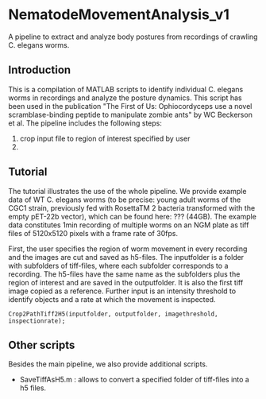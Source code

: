 # NematodeMovementAnalysis_v1
A pipeline to extract and analyze body postures from recordings of crawling C. elegans worms.

  ## Introduction
  This is a compilation of MATLAB scripts to identify individual C. elegans worms in recordings and analyze the posture dynamics.
  This script has been used in the publication "The First of Us: Ophiocordyceps use a novel scramblase-binding peptide to manipulate zombie ants" by WC Beckerson et al.
  The pipeline includes the following steps:
  1) crop input file to region of interest specified by user
  2)


  ## Tutorial
  The tutorial illustrates the use of the whole pipeline. We provide example data of WT C. elegans worms (to be precise: young adult worms of the CGC1 strain, previously fed with RosettaTM 2 bacteria transformed with the empty pET-22b vector), which can be found here: ??? (44GB). The example data constitutes 1min recording of multiple worms on an NGM plate as tiff files of 5120x5120 pixels with a frame rate of 30fps.

  First, the user specifies the region of worm movement in every recording and the images are cut and saved as h5-files.
  The inputfolder is a folder with subfolders of tiff-files, where each subfolder corresponds to a recording.
  The h5-files have the same name as the subfolders plus the region of interest and are saved in the outputfolder.
  It is also the first tiff image copied as a reference.
  Further input is an intensity threshold to identify objects and a rate at which the movement is inspected.
  ```
  Crop2PathTiff2H5(inputfolder, outputfolder, imagethreshold, inspectionrate);
  ```

  

  ## Other scripts
  Besides the main pipeline, we also provide additional scripts.
  * SaveTiffAsH5.m : allows to convert a specified folder of tiff-files into a h5 files.

